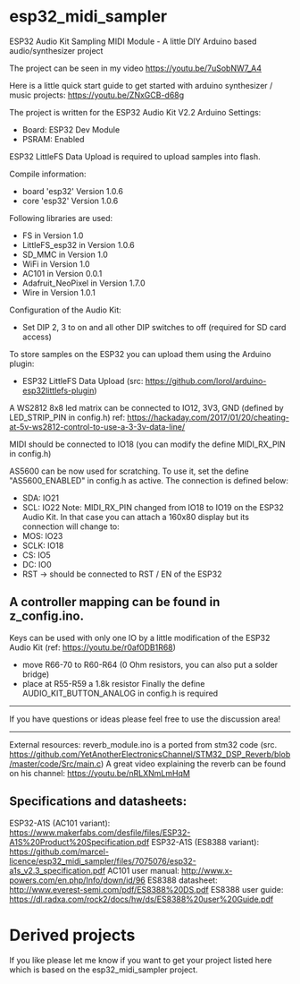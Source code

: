 # esp32_midi_sampler
ESP32 Audio Kit Sampling MIDI Module - A little DIY Arduino based audio/synthesizer project

The project can be seen in my video https://youtu.be/7uSobNW7_A4 

Here is a little quick start guide to get started with arduino synthesizer / music projects: https://youtu.be/ZNxGCB-d68g

The project is written for the ESP32 Audio Kit V2.2
Arduino Settings:
- Board: ESP32 Dev Module
- PSRAM: Enabled

ESP32 LittleFS Data Upload is required to upload samples into flash.

Compile information:
- board 'esp32' Version 1.0.6
- core 'esp32' Version 1.0.6

Following libraries are used:
- FS in Version 1.0
- LittleFS_esp32 in Version 1.0.6
- SD_MMC in Version 1.0
- WiFi in Version 1.0
- AC101 in Version 0.0.1
- Adafruit_NeoPixel in Version 1.7.0
- Wire in Version 1.0.1

Configuration of the Audio Kit:
- Set DIP 2, 3 to on and all other DIP switches to off (required for SD card access)

To store samples on the ESP32 you can upload them using the Arduino plugin:
- ESP32 LittleFS Data Upload (src: https://github.com/lorol/arduino-esp32littlefs-plugin)

A WS2812 8x8 led matrix can be connected to IO12, 3V3, GND (defined by LED_STRIP_PIN in config.h)
ref: https://hackaday.com/2017/01/20/cheating-at-5v-ws2812-control-to-use-a-3-3v-data-line/

MIDI should be connected to IO18  (you can modify the define MIDI_RX_PIN in config.h)

AS5600 can be now used for scratching. To use it, set the define "AS5600_ENABLED" in config.h as active.
The connection is defined below:
- SDA: IO21
- SCL: IO22
Note: MIDI_RX_PIN changed from IO18 to IO19 on the ESP32 Audio Kit.
In that case you can attach a 160x80 display but its connection will change to:
- MOS: IO23
- SCLK: IO18
- CS: IO5
- DC: IO0
- RST -> should be connected to RST / EN of the ESP32


A controller mapping can be found in z_config.ino.
---
Keys can be used with only one IO by a little modification of the ESP32 Audio Kit (ref: https://youtu.be/r0af0DB1R68)
- move R66-70 to R60-R64 (0 Ohm resistors, you can also put a solder bridge)
- place at R55-R59 a 1.8k resistor
Finally the define AUDIO_KIT_BUTTON_ANALOG in config.h is required

---
If you have questions or ideas please feel free to use the discussion area!

---
External resources:
reverb_module.ino is a ported from stm32 code (src. https://github.com/YetAnotherElectronicsChannel/STM32_DSP_Reverb/blob/master/code/Src/main.c)
A great video explaining the reverb can be found on his channel: https://youtu.be/nRLXNmLmHqM

Specifications and datasheets:
---

ESP32-A1S (AC101 variant): https://www.makerfabs.com/desfile/files/ESP32-A1S%20Product%20Specification.pdf
ESP32-A1S (ES8388 variant): https://github.com/marcel-licence/esp32_midi_sampler/files/7075076/esp32-a1s_v2.3_specification.pdf
AC101 user manual: http://www.x-powers.com/en.php/Info/down/id/96
ES8388 datasheet: http://www.everest-semi.com/pdf/ES8388%20DS.pdf
ES8388 user guide: https://dl.radxa.com/rock2/docs/hw/ds/ES8388%20user%20Guide.pdf

# Derived projects
If you like please let me know if you want to get your project listed here which is based on the esp32_midi_sampler project.

